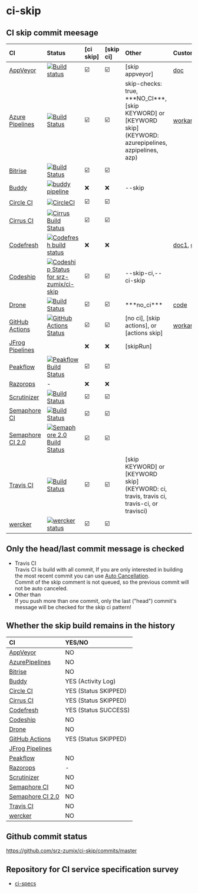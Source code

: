 # ci-skip

## CI skip commit meesage

|CI|Status|[ci skip]|[skip ci]|Other|Custom|
|:--|:--|:--|:--|:--|:--|
|[AppVeyor](https://www.appveyor.com/docs/how-to/filtering-commits/#skip-commits)|[![Build status](https://ci.appveyor.com/api/projects/status/yagkbieyahgxx7cd?svg=true)](https://ci.appveyor.com/project/srz-zumix/ci-skip)|:ballot_box_with_check:|:ballot_box_with_check:|[skip appveyor]| [doc](https://www.appveyor.com/docs/how-to/filtering-commits/#skip-commits) |
|[Azure Pipelines](https://docs.microsoft.com/en-us/azure/devops/pipelines/repos/github?view=azure-devops&tabs=yaml#skipping-ci-for-individual-commits)|[![Build Status](https://dev.azure.com/srz-zumix/ci-skip/_apis/build/status/ci-skip)](https://dev.azure.com/srz-zumix/ci-skip/_build/latest?definitionId=6)|:ballot_box_with_check:|:ballot_box_with_check:|skip-checks: true, \*\*\*NO_CI\*\*\*,<br> [skip KEYWORD] or [KEYWORD skip]<br> (KEYWORD: azurepipelines, azpipelines, azp)|[workaround](https://github.com/Microsoft/azure-pipelines-agent/issues/858#issuecomment-457027046)|
|[Bitrise](http://devcenter.bitrise.io/tips-and-tricks/skip-a-build/)|[![Build Status](https://app.bitrise.io/app/888b3fc92ca7352c/status.svg?token=1zo_JkiGKmgbqRGxtLdieQ&branch=master)](https://app.bitrise.io/app/888b3fc92ca7352c)|:ballot_box_with_check:|:ballot_box_with_check:|||
|[Buddy](https://buddy.works/knowledge/deployments/how-use-commit-commands)|[![buddy pipeline](https://app.buddy.works/zumixcpp/ci-skip/pipelines/pipeline/127277/badge.svg?token=a0d4d12b159d24a0234f9ed9567ebb40a6268f39f8151ef552999864674de564 "buddy pipeline")](https://app.buddy.works/zumixcpp/ci-skip/pipelines/pipeline/127277)|:x:|:x:|--skip||
|[Circle CI](https://circleci.com/docs/1.0/skip-a-build/)|[![CircleCI](https://circleci.com/gh/srz-zumix/ci-skip/tree/master.svg?style=svg)](https://circleci.com/gh/srz-zumix/ci-skip/tree/master)|:ballot_box_with_check:|:ballot_box_with_check:| | |
|[Cirrus CI](https://cirrus-ci.org/guide/writing-tasks/#conditional-task-execution)|[![Cirrus Build Status](https://api.cirrus-ci.com/github/srz-zumix/ci-skip.svg?branch=master)](https://cirrus-ci.com/github/srz-zumix/ci-skip/master)|:ballot_box_with_check:|:ballot_box_with_check:| | |
|[Codefresh](https://docs.codefresh.io/v1.0/docs/conditional-execution-of-steps)|[![Codefresh build status]( https://g.codefresh.io/api/badges/pipeline/srz-zumix/srz-zumix%2Fci-skip%2Fci-skip?type=cf-2)]( https://g.codefresh.io/public/accounts/srz-zumix/pipelines/5a8d6d36d78094000162db49)|:x:|:x:||[doc1](https://docs.codefresh.io/docs/build-1), [doc2](https://docs.codefresh.io/docs/handling-commit-messages-with-quotes)|
[Codeship](https://documentation.codeship.com/general/projects/skipping-builds/)|[ ![Codeship Status for srz-zumix/ci-skip](https://app.codeship.com/projects/00a08490-f92d-0135-3ab5-029b8e2f450f/status?branch=master)](https://app.codeship.com/projects/278452)|:ballot_box_with_check:|:ballot_box_with_check:|--skip-ci,--ci-skip||
|[Drone](https://cloud.drone.io/)|[![Build Status](https://cloud.drone.io/api/badges/srz-zumix/ci-skip/status.svg)](https://cloud.drone.io/srz-zumix/ci-skip)|:ballot_box_with_check:|:ballot_box_with_check:|\*\*\*no_ci\*\*\*|[code](https://github.com/drone/drone/blob/master/trigger/skip.go#L61:L71)|
|[GitHub Actions](https://github.blog/changelog/2021-02-08-github-actions-skip-pull-request-and-push-workflows-with-skip-ci/)|[![GitHub Actions Status](https://github.com/srz-zumix/ci-skip/workflows/GitHub%20Actions/badge.svg?branch=master)](https://github.com/srz-zumix/ci-skip/actions)|:ballot_box_with_check:|:ballot_box_with_check:|[no ci], [skip actions], or [actions skip]|[workaround](./docs/github/WORKAROUND.md)|
|[JFrog Pipelines](https://www.jfrog.com/confluence/display/JFROG/Triggering+Pipelines+and+Steps#TriggeringPipelinesandSteps-SkippingaGitRepositoryCommit)||:x:|:x:|\[skipRun\]||
|[Peakflow](https://www.peakflow.io/en/faq)|[![Peakflow Build Status](https://www.peakflow.io/en/projects/ci-skip/branch-statuses/master.svg)](https://www.peakflow.io/en/projects/ci-skip/build-groups?build_groups_q%5Bbranch_name_cont%5D=master)|:ballot_box_with_check:|:ballot_box_with_check:||
|[Razorops](https://razorops.com/)|-|:x:|:x:|||
|[Scrutinizer](https://scrutinizer-ci.com/docs/guides/skipping_a_build_via_commit_message)|[![Build Status](https://scrutinizer-ci.com/g/srz-zumix/ci-skip/badges/build.png?b=master)](https://scrutinizer-ci.com/g/srz-zumix/ci-skip/build-status/master)|:ballot_box_with_check:|:ballot_box_with_check:|||
|[Semaphore CI](https://semaphoreci.com/docs/how-to-skip-building-for-some-commits-with-ci-skip.html)|[![Build Status](https://semaphoreci.com/api/v1/srz_zumix/ci-skip/branches/master/badge.svg)](https://semaphoreci.com/srz_zumix/ci-skip)|:ballot_box_with_check:|:ballot_box_with_check:|||
|[Semaphore CI 2.0](https://docs.semaphoreci.com/article/146-skip-building-some-commits-with-ci-skip)|[![Semaphore 2.0 Build Status](https://srz-zumix.semaphoreci.com/badges/ci-skip/branches/master.svg)](https://srz-zumix.semaphoreci.com/projects/ci-skip)|:ballot_box_with_check:|:ballot_box_with_check:|||
|[Travis CI](https://docs.travis-ci.com/user/customizing-the-build/#skipping-a-build)|[![Build Status](https://travis-ci.com/srz-zumix/ci-skip.svg?branch=master)](https://travis-ci.com/srz-zumix/ci-skip)|:ballot_box_with_check:|:ballot_box_with_check:|[skip KEYWORD] or [KEYWORD skip]<br> (KEYWORD: ci, travis, travis ci, travis-ci, or travisci)| |
|[wercker](http://devcenter.wercker.com/docs/faq/how-can-i-skip-a-build#hs_cos_wrapper_name)|[![wercker status](https://app.wercker.com/status/95dc13c5815e10848c9c7bafbba37e62/s/master "wercker status")](https://app.wercker.com/project/byKey/95dc13c5815e10848c9c7bafbba37e62)|:ballot_box_with_check:|:ballot_box_with_check:| | |

## Only the head/last commit message is checked

* Travis CI  
Travis CI is build with all commit, If you are only interested in building the most recent commit you can use [Auto Cancellation](https://docs.travis-ci.com/user/customizing-the-build/#Building-only-the-latest-commit).  
Commit of the skip comment is not queued, so the previous commit will not be auto canceled.
* Other than  
If you push more than one commit, only the last ("head") commit's message will be checked for the skip ci pattern!

## Whether the skip build remains in the history

|CI|YES/NO|
|:--|:--|
|[AppVeyor](https://www.appveyor.com)|NO|
|[AzurePipelines](https://docs.microsoft.com/en-us/azure/devops/pipelines/)|NO|
|[Bitrise](https://www.bitrise.io)|NO|
|[Buddy](https://buddy.works)|YES (Activity Log)|
|[Circle CI](https://circleci.com)|YES (Status SKIPPED)|
|[Cirrus CI](https://cirrus-ci.org/)|YES (Status SKIPPED)|
|[Codefresh](https://codefresh.io/)|YES (Status SUCCESS)|
|[Codeship](https://codeship.com/)|NO|
|[Drone](https://cloud.drone.io/)|NO|
|[GitHub Actions](https://github.com/features/actions)|YES (Status SKIPPED)|
|[JFrog Pipelines](https://www.jfrog.com/confluence/display/JFROG/JFrog+Pipelines)||
|[Peakflow](https://www.peakflow.io/)|NO|
|[Razorops](https://razorops.com/)|-|
|[Scrutinizer](https://scrutinizer-ci.com)|NO|
|[Semaphore CI](https://semaphoreci.com)|NO|
|[Semaphore CI 2.0](https://semaphoreci.com)|NO|
|[Travis CI](https://travis-ci.com/)|NO|
|[wercker](http://www.wercker.com/)|NO|

## Github commit status

https://github.com/srz-zumix/ci-skip/commits/master

## Repository for CI service specification survey

* [ci-specs](https://github.com/srz-zumix/ci-specs)
